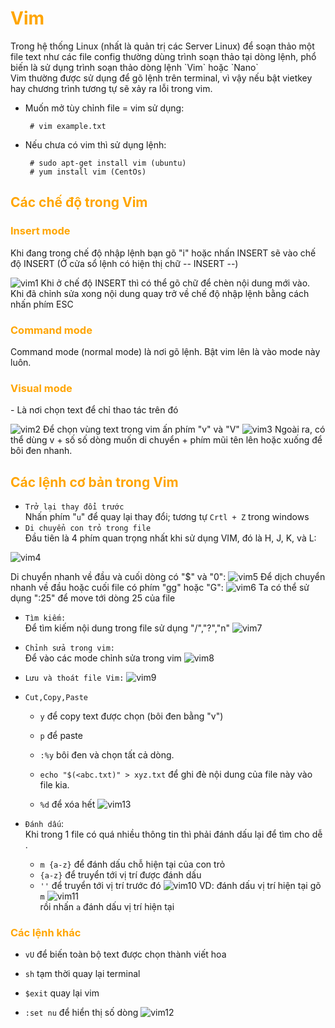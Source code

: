 <h1 style="color:orange"> Vim</h1>
Trong hệ thống Linux (nhất là quản trị các Server Linux) để soạn thảo một file text như các file config thường dùng trình soạn thảo tại dòng lệnh, phổ biến là sử dụng trình soạn thảo dòng lệnh `Vim` hoặc `Nano`<br>
Vim thường được sử dụng để gõ lệnh trên terminal, vì vậy nếu bật vietkey hay chương trình tương tự sẽ xảy ra lỗi trong vim.

- Muốn mở tùy chỉnh file = vim sử dụng:

       # vim example.txt
- Nếu chưa có vim thì sử dụng lệnh:
       
       # sudo apt-get install vim (ubuntu)
       # yum install vim (CentOs)
<h2 style="color:orange">Các chế độ trong Vim</h2>
<h3 style="color:orange"> Insert mode</h3>
Khi đang trong chế độ nhập lệnh bạn gõ "i" hoặc nhấn INSERT sẽ vào chế độ INSERT
(Ở cửa sổ lệnh có hiện thị chữ -- INSERT --)

![vim1](../img/vim1.png)
Khi ở chế độ INSERT thì có thể gõ chữ để chèn nội dung mới vào. Khi đã chỉnh sửa xong nội dung quay trở về chế độ nhập lệnh bằng cách nhấn phím ESC

<h3 style="color:orange"> Command mode</h3>
Command mode (normal mode) là nơi gõ lệnh. Bật vim lên là vào mode này luôn.

<h3 style="color:orange"> Visual mode</h3>
- Là nơi chọn text để chỉ thao tác trên đó

![vim2](../img/vim2.png)
Để chọn vùng text trong vim ấn phím "v" và "V"
![vim3](../img/vim3.png)
Ngoài ra, có thể dùng v + số số dòng muốn di chuyển + phím mũi tên lên hoặc xuống để bôi đen nhanh.
<h2 style="color:orange">Các lệnh cơ bản trong Vim</h2>

- `Trở lại thay đổi trước`<br>
Nhấn phím "`u`" để quay lại thay đổi; tương tự `Crtl + Z` trong windows
- `Di chuyển con trỏ trong file`<br>
Đầu tiên là 4 phím quan trọng nhất khi sử dụng VIM, đó là H, J, K, và L:

![vim4](../img/vim4.png)

Di chuyển nhanh về đầu và cuối dòng có "$" và "0":
![vim5](../img/vim5.png)
Để dịch chuyển nhanh về đầu hoặc cuối file có phím "gg" hoặc "G":
![vim6](../img/vim6.png)
Ta có thể sử dụng ":25" để move tới dòng 25 của file

- `Tìm kiếm:`<br>
Để tìm kiếm nội dung trong file sử dụng "/","?","n"
![vim7](../img/vim7.png)

- `Chỉnh sửa trong vim:`<br>
Để vào các mode chỉnh sửa trong vim
![vim8](../img/vim8.png)

- `Lưu và thoát file Vim:`
![vim9](../img/vim9.png)

- `Cut,Copy,Paste`<br>
    - `y` để copy text được chọn (bôi đen bằng "v")
    - `p` để paste
    
    - `:%y` bôi đen và chọn 
    tất cả dòng.

    - `echo "$(<abc.txt)" > xyz.txt` để ghi đè nội dung của file này vào file kia.

    - `%d` để xóa hết
![vim13](../img/vim13.png)
- `Đánh dấu`:<br>
Khi trong 1 file có quá nhiều thông tin thì phải đánh dấu lại để tìm cho dễ .
    -  `m {a-z}` để đánh dấu chỗ hiện tại của con trỏ
    - `{a-z}` để truyển tới vị trí được đánh dấu
    - `''` để truyển tới vị trí trước đó
![vim10](../img/vim10.png)
VD: đánh dấu vị trí hiện tại gõ `m`
![vim11](../img/vim11.png)<br>
 rồi nhấn `a` đánh dấu vị trí hiện tại

<h3 style="color:orange">Các lệnh khác</h3>

- `vU` để biến toàn bộ text được chọn thành viết hoa

- `sh` tạm thời quay lại terminal
- `$exit` quay lại vim
- `:set nu` để hiển thị số dòng
![vim12](../img/vim12.png)